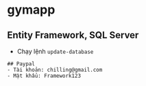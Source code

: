 # gymapp
## Entity Framework, SQL Server 
- Chạy lệnh ```update-database```
```
## Paypal 
- Tài khoản: chilling@gmail.com
- Mật khẩu: Framework123
